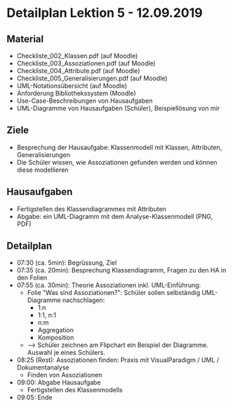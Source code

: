 Detailplan Lektion 5 - 12.09.2019
===========================================

Material
--------
* Checkliste_002_Klassen.pdf (auf Moodle)
* Checkliste_003_Assoziationen.pdf (auf Moodle)
* Checkliste_004_Attribute.pdf (auf Moodle)
* Checkliste_005_Generalisierungen.pdf (auf Moodle)
* UML-Notationsübersicht (auf Moodle)
* Anforderung Bibliothekssystem (Moodle)
* Use-Case-Beschreibungen von Hausaufgaben
* UML-Diagramme von Hausaufgaben (Schüler), Beispiellösung von mir

Ziele
-----

* Besprechung der Hausaufgabe: Klassenmodell mit Klassen, Attributen, Generalisierungen
* Die Schüler wissen, wie Assoziationen gefunden werden und können diese modellieren

Hausaufgaben
--------------

* Fertigstellen des Klassendiagrammes mit Attributen
* Abgabe: ein UML-Diagramm mit dem Analyse-Klassenmodell (PNG, PDF)

Detailplan
----------

* 07:30 (ca. 5min): Begrüssung, Ziel
* 07:35 (ca. 20min): Besprechung Klassendiagramm, Fragen zu den HA in den Folien
* 07:55 (ca. 30min): Theorie Assoziationen inkl. UML-Einführung:
  * Folie "Was sind Assoziationen?": Schüler sollen selbständig UML-Diagramme nachschlagen:
    * 1:n
    * 1:1, n:1
    * n:m
    * Aggregation
    * Komposition
  * --> Schüler zeichnen am Flipchart ein Beispiel der Diagramme. Auswahl je eines Schülers.
* 08:25 (Rest): Assoziationen finden: Praxis mit VisualParadigm / UML / Dokumentanalyse
  * Finden von Assoziationen
* 09:00: Abgabe Hausaufgabe
  * Fertigstellen des Klassenmodells
* 09:05: Ende

